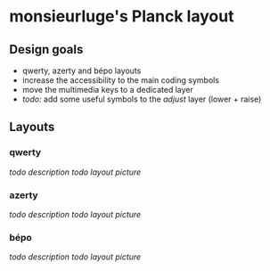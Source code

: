 # monsieurluge's Planck layout

## Design goals

- qwerty, azerty and bépo layouts
- increase the accessibility to the main coding symbols
- move the multimedia keys to a dedicated layer
- _todo:_ add some useful symbols to the _adjust_ layer (lower + raise)

## Layouts

### qwerty

_todo description_
_todo layout picture_

### azerty

_todo description_
_todo layout picture_

### bépo

_todo description_
_todo layout picture_
